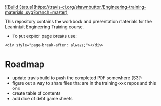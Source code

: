 [![Build Status](https://travis-ci.org/shawnbutton/Engineering-training-materials
.svg?branch=master)](https://travis-ci.org/shawnbutton/Engineering-training-materials)

This repository contains the workbook and presentation materials for the Leanintuit Engineering Training course.

* To put explicit page breaks use:
 ```
 <div style="page-break-after: always;"></div>
 ```


# Roadmap
* update travis build to push the completed PDF somewhere (S3?)
* figure out a way to share files that are in the training-xxx repos and this one
* create table of contents
* add dice of debt game sheets
